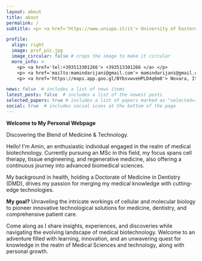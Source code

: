 ```yaml
---
layout: about
title: about
permalink: /
subtitle: <p> <a href='https://www.uniupo.it/it'> University of Eastern Piedmont </a> </p>

profile:
  align: right
  image: prof_pic.jpg
  image_circular: false # crops the image to make it circular
  more_info: >
    <p> <a href='tel:+393513301266'> +393513301266 </a> </p>
    <p> <a href='mailto:mamindarijani@gmail.com'> mamindarijani@gmail.com </a> </p>
    <p> <a href='https://maps.app.goo.gl/BYbsvwveHPLD4q6m8'> Novara, Italy </a> </p>

news: false  # includes a list of news items
latest_posts: false  # includes a list of the newest posts
selected_papers: true # includes a list of papers marked as "selected={true}"
social: true  # includes social icons at the bottom of the page
---
```


**Welcome to My Personal Webpage**

Discovering the Blend of Medicine & Technology.

Hello! I'm Amin, an enthusiastic individual engaged in the realm of medical biotechnology. Currently pursuing an MSc in this field, my focus spans cell therapy, tissue engineering, and regenerative medicine, also offering a continuous journey into advanced biomedical sciences.

My background in health, holding a Doctorate of Medicine in Dentistry (DMD), drives my passion for merging my medical knowledge with cutting-edge technologies.

**My goal?** Unraveling the intricate workings of cellular and molecular biology to pioneer innovative technological solutions for medicine, dentistry, and comprehensive patient care.

Come along as I share insights, experiences, and discoveries while navigating the evolving landscape of medical biotechnology. Welcome to an adventure filled with learning, innovation, and an unwavering quest for knowledge in the realm of Medical Sciences and technology, along with personal growth.

